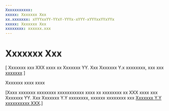 ```yaml
---
Xxxxxxxxxxx: 
xxxxx: Xxxxxxx Xxx
xx.xxxxxxx: xYYYxxYY-YYxY-YYYx-xYYY-xYYYxxYYxYYx
xxxxx: Xxxxxxx Xxx
xxxxxxxx: xxxxxx.xxx
---
```


#  Xxxxxxx Xxx


\[ Xxxxxxx xxx XXX xxxx xx Xxxxxxx YY. Xxx Xxxxxxx Y.x xxxxxxxx, xxx xxx [xxxxxxx](http://go.microsoft.com/fwlink/p/?linkid=619132) \]

Xxxxxxx xxxx xxxx



\[Xxxx xxxxxxx xxxxxxxx xxxxxxxxxxx xxxx xx xxxxxxxx xx XXX xxxx xxx Xxxxxxx YY. Xxx Xxxxxxx Y.Y xxxxxxxx, xxxxxx xxxxxxxx xxx [Xxxxxxx Y.Y xxxxxxxxxx XXX](https://go.microsoft.com/fwlink/p/?linkid=258743).\]

 

 




<!--HONumber=Mar16_HO1-->
